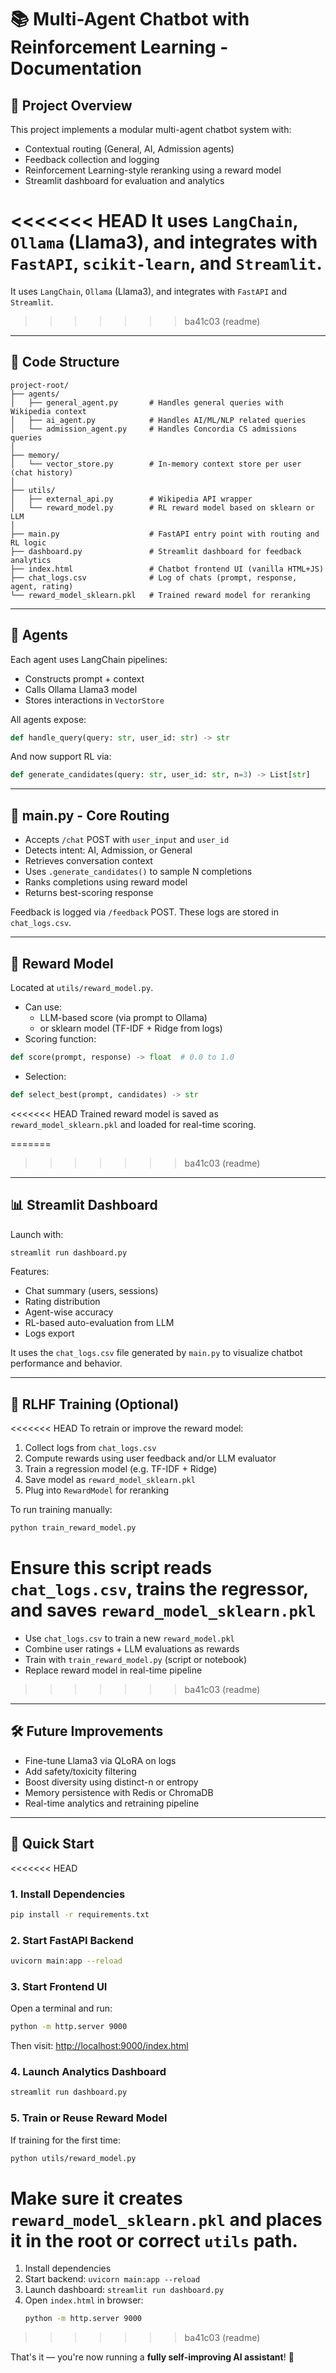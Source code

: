 # 📚 Multi-Agent Chatbot with Reinforcement Learning - Documentation

## 🔧 Project Overview
This project implements a modular multi-agent chatbot system with:
- Contextual routing (General, AI, Admission agents)
- Feedback collection and logging
- Reinforcement Learning-style reranking using a reward model
- Streamlit dashboard for evaluation and analytics

<<<<<<< HEAD
It uses `LangChain`, `Ollama` (Llama3), and integrates with `FastAPI`, `scikit-learn`, and `Streamlit`.
=======
It uses `LangChain`, `Ollama` (Llama3), and integrates with `FastAPI` and `Streamlit`.
>>>>>>> ba41c03 (readme)

---

## 📁 Code Structure

```
project-root/
├── agents/
│   ├── general_agent.py       # Handles general queries with Wikipedia context
│   ├── ai_agent.py            # Handles AI/ML/NLP related queries
│   └── admission_agent.py     # Handles Concordia CS admissions queries
│
├── memory/
│   └── vector_store.py        # In-memory context store per user (chat history)
│
├── utils/
│   ├── external_api.py        # Wikipedia API wrapper
│   └── reward_model.py        # RL reward model based on sklearn or LLM
│
├── main.py                    # FastAPI entry point with routing and RL logic
├── dashboard.py               # Streamlit dashboard for feedback analytics
├── index.html                 # Chatbot frontend UI (vanilla HTML+JS)
├── chat_logs.csv              # Log of chats (prompt, response, agent, rating)
└── reward_model_sklearn.pkl   # Trained reward model for reranking
```

---

## 🤖 Agents
Each agent uses LangChain pipelines:
- Constructs prompt + context
- Calls Ollama Llama3 model
- Stores interactions in `VectorStore`

All agents expose:
```python
def handle_query(query: str, user_id: str) -> str
```
And now support RL via:
```python
def generate_candidates(query: str, user_id: str, n=3) -> List[str]
```

---

## 🔁 main.py - Core Routing
- Accepts `/chat` POST with `user_input` and `user_id`
- Detects intent: AI, Admission, or General
- Retrieves conversation context
- Uses `.generate_candidates()` to sample N completions
- Ranks completions using reward model
- Returns best-scoring response

Feedback is logged via `/feedback` POST. These logs are stored in `chat_logs.csv`.

---

## 🧠 Reward Model
Located at `utils/reward_model.py`.
- Can use:
  - LLM-based score (via prompt to Ollama)
  - or sklearn model (TF-IDF + Ridge from logs)
- Scoring function:
```python
def score(prompt, response) -> float  # 0.0 to 1.0
```
- Selection:
```python
def select_best(prompt, candidates) -> str
```

<<<<<<< HEAD
Trained reward model is saved as `reward_model_sklearn.pkl` and loaded for real-time scoring.

=======
>>>>>>> ba41c03 (readme)
---

## 📊 Streamlit Dashboard
Launch with:
```bash
streamlit run dashboard.py
```
Features:
- Chat summary (users, sessions)
- Rating distribution
- Agent-wise accuracy
- RL-based auto-evaluation from LLM
- Logs export

It uses the `chat_logs.csv` file generated by `main.py` to visualize chatbot performance and behavior.

---

## 🧪 RLHF Training (Optional)
<<<<<<< HEAD
To retrain or improve the reward model:
1. Collect logs from `chat_logs.csv`
2. Compute rewards using user feedback and/or LLM evaluator
3. Train a regression model (e.g. TF-IDF + Ridge)
4. Save model as `reward_model_sklearn.pkl`
5. Plug into `RewardModel` for reranking

To run training manually:
```bash
python train_reward_model.py
```
Ensure this script reads `chat_logs.csv`, trains the regressor, and saves `reward_model_sklearn.pkl`
=======
- Use `chat_logs.csv` to train a new `reward_model.pkl`
- Combine user ratings + LLM evaluations as rewards
- Train with `train_reward_model.py` (script or notebook)
- Replace reward model in real-time pipeline
>>>>>>> ba41c03 (readme)

---

## 🛠 Future Improvements
- Fine-tune Llama3 via QLoRA on logs
- Add safety/toxicity filtering
- Boost diversity using distinct-n or entropy
- Memory persistence with Redis or ChromaDB
- Real-time analytics and retraining pipeline

---

## 🚀 Quick Start
<<<<<<< HEAD

### 1. Install Dependencies
```bash
pip install -r requirements.txt
```

### 2. Start FastAPI Backend
```bash
uvicorn main:app --reload
```

### 3. Start Frontend UI
Open a terminal and run:
```bash
python -m http.server 9000
```
Then visit: [http://localhost:9000/index.html](http://localhost:9000/index.html)

### 4. Launch Analytics Dashboard
```bash
streamlit run dashboard.py
```

### 5. Train or Reuse Reward Model
If training for the first time:
```bash
python utils/reward_model.py
```
Make sure it creates `reward_model_sklearn.pkl` and places it in the root or correct `utils` path.
=======
1. Install dependencies
2. Start backend: `uvicorn main:app --reload`
3. Launch dashboard: `streamlit run dashboard.py`
4. Open `index.html` in browser:
   ```bash
   python -m http.server 9000
   ```
>>>>>>> ba41c03 (readme)

That's it — you're now running a **fully self-improving AI assistant**! 🧠

